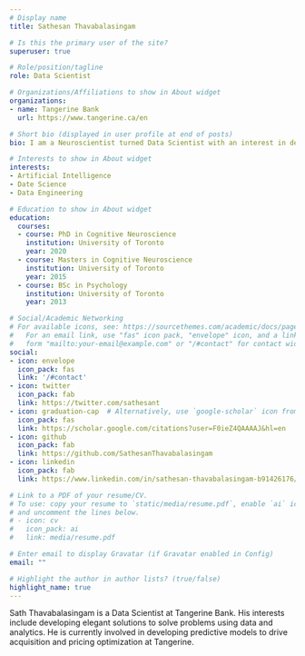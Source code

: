 ```yaml
---
# Display name
title: Sathesan Thavabalasingam

# Is this the primary user of the site?
superuser: true

# Role/position/tagline
role: Data Scientist

# Organizations/Affiliations to show in About widget
organizations:
- name: Tangerine Bank
  url: https://www.tangerine.ca/en

# Short bio (displayed in user profile at end of posts)
bio: I am a Neuroscientist turned Data Scientist with an interest in deriving meaningful insights from data.

# Interests to show in About widget
interests:
- Artificial Intelligence
- Date Science
- Data Engineering

# Education to show in About widget
education:
  courses:
  - course: PhD in Cognitive Neuroscience
    institution: University of Toronto
    year: 2020
  - course: Masters in Cognitive Neuroscience
    institution: University of Toronto
    year: 2015
  - course: BSc in Psychology
    institution: University of Toronto
    year: 2013

# Social/Academic Networking
# For available icons, see: https://sourcethemes.com/academic/docs/page-builder/#icons
#   For an email link, use "fas" icon pack, "envelope" icon, and a link in the
#   form "mailto:your-email@example.com" or "/#contact" for contact widget.
social:
- icon: envelope
  icon_pack: fas
  link: '/#contact'
- icon: twitter
  icon_pack: fab
  link: https://twitter.com/sathesant
- icon: graduation-cap  # Alternatively, use `google-scholar` icon from `ai` icon pack
  icon_pack: fas
  link: https://scholar.google.com/citations?user=F0ieZ4QAAAAJ&hl=en
- icon: github
  icon_pack: fab
  link: https://github.com/SathesanThavabalasingam
- icon: linkedin
  icon_pack: fab
  link: https://www.linkedin.com/in/sathesan-thavabalasingam-b91426176/

# Link to a PDF of your resume/CV.
# To use: copy your resume to `static/media/resume.pdf`, enable `ai` icons in `params.toml`,
# and uncomment the lines below.
# - icon: cv
#   icon_pack: ai
#   link: media/resume.pdf

# Enter email to display Gravatar (if Gravatar enabled in Config)
email: ""

# Highlight the author in author lists? (true/false)
highlight_name: true
---
```


Sath Thavabalasingam is a Data Scientist at Tangerine Bank. His interests include developing elegant solutions to solve problems using data and analytics. He is currently involved in developing predictive models to drive acquisition and pricing optimization at Tangerine.
